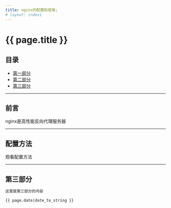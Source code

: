 ```yaml
---
title: nginx的配置和使用;
# layout: index1
---
```




# {{ page.title }}

## 目录
+ [第一部分](#前言)
+ [第二部分](#配置方法)
+ [第三部分](#partIII) 

----------------------------------

## 前言
 

nginx是高性能反向代理服务器

----------------------------------

## 配置方法
 

观看配置方法

----------------------------------

## 第三部分
 
```markdown
这里是第三部分的内容

{{ page.date|date_to_string }}
```